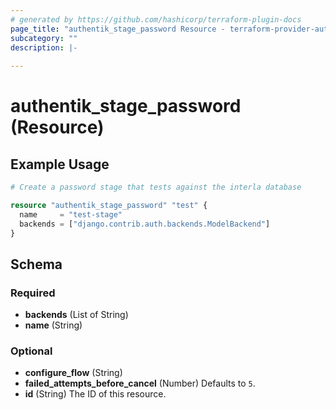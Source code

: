 ```yaml
---
# generated by https://github.com/hashicorp/terraform-plugin-docs
page_title: "authentik_stage_password Resource - terraform-provider-authentik"
subcategory: ""
description: |-
  
---
```


# authentik_stage_password (Resource)



## Example Usage

```terraform
# Create a password stage that tests against the interla database

resource "authentik_stage_password" "test" {
  name     = "test-stage"
  backends = ["django.contrib.auth.backends.ModelBackend"]
}
```

<!-- schema generated by tfplugindocs -->
## Schema

### Required

- **backends** (List of String)
- **name** (String)

### Optional

- **configure_flow** (String)
- **failed_attempts_before_cancel** (Number) Defaults to `5`.
- **id** (String) The ID of this resource.


